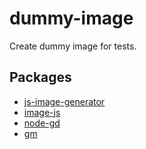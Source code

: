 # dummy-image

Create dummy image for tests.


## Packages

- [js-image-generator](https://www.npmjs.com/package/js-image-generator)
- [image-js](https://www.npmjs.com/package/image-js)
- [node-gd](https://www.npmjs.com/package/node-gd)
- [gm](https://www.npmjs.com/package/gm)
